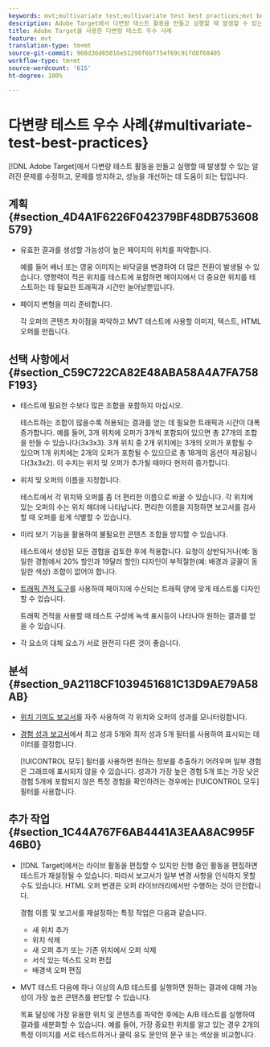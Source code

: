 ```yaml
---
keywords: mvt;multivariate test;multivariate test best practices;mvt best practices;mvt combinations;mvt reports
description: Adobe Target에서 다변량 테스트 활동을 만들고 실행할 때 발생할 수 있는 알려진 문제를 수정하고, 문제를 방지하고, 성능을 개선하는 데 도움이 되는 팁입니다.
title: Adobe Target을 사용한 다변량 테스트 우수 사례
feature: mvt
translation-type: tm+mt
source-git-commit: 968d36d65016e51290f6bf754f69c91fd8f68405
workflow-type: tm+mt
source-wordcount: '615'
ht-degree: 100%

---
```



# 다변량 테스트 우수 사례{#multivariate-test-best-practices}

[!DNL Adobe Target]에서 다변량 테스트 활동을 만들고 실행할 때 발생할 수 있는 알려진 문제를 수정하고, 문제를 방지하고, 성능을 개선하는 데 도움이 되는 팁입니다.

## 계획 {#section_4D4A1F6226F042379BF48DB753608579}

* 유효한 결과를 생성할 가능성이 높은 페이지의 위치를 파악합니다.

   예를 들어 배너 또는 영웅 이미지는 바닥글을 변경하여 더 많은 전환이 발생될 수 있습니다. 영향력이 적은 위치를 테스트에 포함하면 페이지에서 더 중요한 위치를 테스트하는 데 필요한 트래픽과 시간만 늘어날뿐입니다.
* 페이지 변형을 미리 준비합니다.

   각 오퍼의 콘텐츠 차이점을 파악하고 MVT 테스트에 사용할 이미지, 텍스트, HTML 오퍼를 만듭니다.

## 선택 사항에서 {#section_C59C722CA82E48ABA58A4A7FA758F193}

* 테스트에 필요한 수보다 많은 조합을 포함하지 마십시오.

   테스트하는 조합이 많을수록 허용되는 결과를 얻는 데 필요한 트래픽과 시간이 대폭 증가합니다. 예를 들어, 3개 위치에 오퍼가 3개씩 포함되어 있으면 총 27개의 조합을 만들 수 있습니다(3x3x3). 3개 위치 중 2개 위치에는 3개의 오퍼가 포함될 수 있으며 1개 위치에는 2개의 오퍼가 포함될 수 있으므로 총 18개의 옵션이 제공됩니다(3x3x2). 이 수치는 위치 및 오퍼가 추가될 때마다 현저히 증가합니다.

* 위치 및 오퍼의 이름을 지정합니다.

   테스트에서 각 위치와 오퍼를 좀 더 편리한 이름으로 바꿀 수 있습니다. 각 위치에 있는 오퍼의 수는 위치 헤더에 나타납니다. 편리한 이름을 지정하면 보고서를 검사할 때 오퍼를 쉽게 식별할 수 있습니다.

* 미리 보기 기능을 활용하여 불필요한 콘텐츠 조합을 방지할 수 있습니다. 

   테스트에서 생성된 모든 경험을 검토한 후에 적용합니다. 요청이 상반되거나(예: 동일한 경험에서 20% 할인과 19달러 할인) 디자인이 부적절한(예: 배경과 글꼴이 동일한 색상) 조합이 없어야 합니다.

* [트래픽 견적 도구](/help/c-activities/c-multivariate-testing/t-create-multivariate-test/traffic-estimator.md)를 사용하여 페이지에 수신되는 트래픽 양에 맞게 테스트를 디자인할 수 있습니다.

   트래픽 견적을 사용할 때 테스트 구성에 녹색 표시등이 나타나야 원하는 결과를 얻을 수 있습니다.
* 각 요소의 대체 요소가 서로 완전히 다른 것이 좋습니다.

## 분석 {#section_9A2118CF1039451681C13D9AE79A58AB}

* [위치 기여도 보고서](/help/c-reports/location-contribution-report.md)를 자주 사용하여 각 위치와 오퍼의 성과를 모니터링합니다.
* [경험 성과 보고서](/help/c-reports/experience-performance-report.md)에서 최고 성과 5개와 최저 성과 5개 필터를 사용하여 표시되는 데이터를 결정합니다.

   [!UICONTROL 모두] 필터를 사용하면 원하는 정보를 추출하기 어려우며 일부 경험은 그래프에 표시되지 않을 수 있습니다. 성과가 가장 높은 경험 5개 또는 가장 낮은 경험 5개에 포함되지 않은 특정 경험을 확인하려는 경우에는 [!UICONTROL 모두] 필터를 사용합니다.

## 추가 작업 {#section_1C44A767F6AB4441A3EAA8AC995F46B0}

* [!DNL Target]에서는 라이브 활동을 편집할 수 있지만 진행 중인 활동을 편집하면 테스트가 재설정될 수 있습니다. 따라서 보고서가 일부 변경 사항을 인식하지 못할 수도 있습니다. HTML 오퍼 변경은 오퍼 라이브러리에서만 수행하는 것이 안전합니다.

   경험 이름 및 보고서를 재설정하는 특정 작업은 다음과 같습니다.

   * 새 위치 추가
   * 위치 삭제
   * 새 오퍼 추가 또는 기존 위치에서 오퍼 삭제
   * 서식 있는 텍스트 오퍼 편집
   * 배경색 오퍼 편집

* MVT 테스트 다음에 하나 이상의 A/B 테스트를 실행하면 원하는 결과에 대해 가능성이 가장 높은 콘텐츠를 판단할 수 있습니다.

   목표 달성에 가장 유용한 위치 및 콘텐츠를 파악한 후에는 A/B 테스트를 실행하여 결과를 세분화할 수 있습니다. 예를 들어, 가장 중요한 위치를 알고 있는 경우 2개의 특정 이미지를 서로 테스트하거나 클릭 유도 문안의 문구 또는 색상을 비교합니다.


